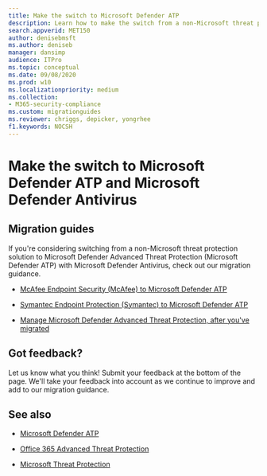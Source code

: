 ```yaml
---
title: Make the switch to Microsoft Defender ATP
description: Learn how to make the switch from a non-Microsoft threat protection solution to Microsoft Defender ATP
search.appverid: MET150    
author: denisebmsft
ms.author: deniseb
manager: dansimp
audience: ITPro
ms.topic: conceptual
ms.date: 09/08/2020 
ms.prod: w10
ms.localizationpriority: medium
ms.collection: 
- M365-security-compliance
ms.custom: migrationguides
ms.reviewer: chriggs, depicker, yongrhee
f1.keywords: NOCSH 
---
```


# Make the switch to Microsoft Defender ATP and Microsoft Defender Antivirus

## Migration guides

If you're considering switching from a non-Microsoft threat protection solution to Microsoft Defender Advanced Threat Protection (Microsoft Defender ATP) with Microsoft Defender Antivirus, check out our migration guidance.

- [McAfee Endpoint Security (McAfee) to Microsoft Defender ATP](mcafee-to-microsoft-defender-migration.md)

- [Symantec Endpoint Protection (Symantec) to Microsoft Defender ATP](symantec-to-microsoft-defender-atp-migration.md)

- [Manage Microsoft Defender Advanced Threat Protection, after you've migrated](manage-atp-post-migration.md)


## Got feedback?

Let us know what you think! Submit your feedback at the bottom of the page. We'll take your feedback into account as we continue to improve and add to our migration guidance.

## See also

- [Microsoft Defender ATP](https://docs.microsoft.com/windows/security/threat-protection)

- [Office 365 Advanced Threat Protection](https://docs.microsoft.com/microsoft-365/security/office-365-security/office-365-atp)

- [Microsoft Threat Protection](https://docs.microsoft.com/microsoft-365/security/mtp/microsoft-threat-protection?) 